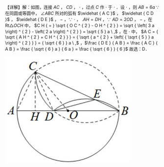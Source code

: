 【详解】解：如图，连接 $A C$ ， $C D$ ， $\cdot$ ，过点 $C$ 作 $\cdot$ 于 $\cdot$ ．设 $\cdot$ ，则 $A B { = } 6 a$ ∵在同圆或等圆中， $\angle A B C$ 所对的弧有 $\widehat { A C }$ ， $\widehat { C D }$ ， $\widehat { D E }$ ， $-$ ，∵ $\cdot$ ， $. A H { = } D H$ ，∵ $A D { = } 2 O D$ ， $-$ ，在 $\mathrm { R t } \triangle { O C H }$ 中， $C H { = } \sqrt { O C ^ { 2 } - O H ^ { 2 } } = \sqrt { \left( 3 a \right) ^ { 2 } - \left( 2 a \right) ^ { 2 } } = \sqrt { 5 } a \ ,$ ，在 $\cdot$ 中， $A C = { \sqrt { A H ^ { 2 } + C H ^ { 2 } } } = { \sqrt { a ^ { 2 } + \left( { \sqrt { 5 } } a \right) ^ { 2 } } } = { \sqrt { 6 } } a \ ,$ ，$\frac { D E } { A B } = \frac { A C } { A B } = \frac { \sqrt { 6 } a } { 6 a } = \frac { \sqrt { 6 } } { 6 }$ 故选：D．

![](<../../qs_image_DB/专题3-6__圆的综合（27类题型）（解析版）/27b115e55a1a407b9d35439f1463e58048465335b84fa5b9960be8926146295d.jpg>)

